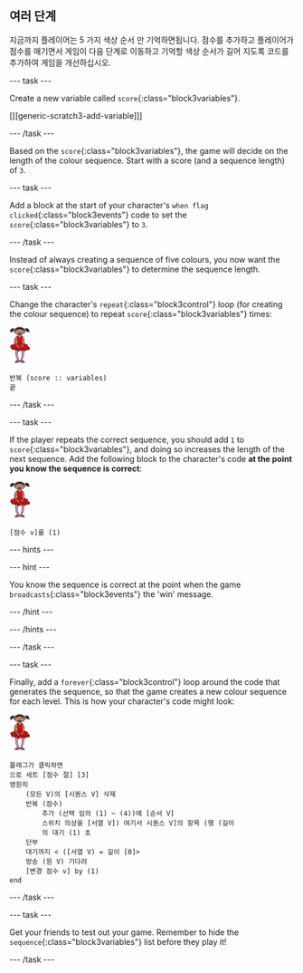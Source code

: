 ## 여러 단계

지금까지 플레이어는 5 가지 색상 순서 만 기억하면됩니다. 점수를 추가하고 플레이어가 점수를 매기면서 게임이 다음 단계로 이동하고 기억할 색상 순서가 길어 지도록 코드를 추가하여 게임을 개선하십시오.

\--- task \---

Create a new variable called `score`{:class="block3variables"}.

[[[generic-scratch3-add-variable]]]

\--- /task \---

Based on the `score`{:class="block3variables"}, the game will decide on the length of the colour sequence. Start with a score (and a sequence length) of `3`.

\--- task \---

Add a block at the start of your character's `when flag clicked`{:class="block3events"} code to set the `score`{:class="block3variables"} to `3`.

\--- /task \---

Instead of always creating a sequence of five colours, you now want the `score`{:class="block3variables"} to determine the sequence length.

\--- task \---

Change the character's `repeat`{:class="block3control"} loop (for creating the colour sequence) to repeat `score`{:class="block3variables"} times:

![sprite](images/ballerina.png)

```blocks3
반복 (score :: variables)
끝
```

\--- /task \---

\--- task \---

If the player repeats the correct sequence, you should add `1` to `score`{:class="block3variables"}, and doing so increases the length of the next sequence. Add the following block to the character's code **at the point you know the sequence is correct**:

![sprite](images/ballerina.png)

```blocks3
[점수 v]를 (1)
```

\--- hints \---

\--- hint \---

You know the sequence is correct at the point when the game `broadcasts`{:class="block3events"} the 'win' message.

\--- /hint \---

\--- /hints \---

\--- /task \---

\--- task \---

Finally, add a `forever`{:class="block3control"} loop around the code that generates the sequence, so that the game creates a new colour sequence for each level. This is how your character's code might look:

![ballerina](images/ballerina.png)

```blocks3
플래그가 클릭하면
으로 세트 [점수 절] [3]
영원히
    (모든 V)의 [시퀀스 V] 삭제
    반복 (점수)
        추가 (선택 임의 (1) ~ (4))에 [순서 V]
        스위치 의상을 [서열 V]) 여기서 시퀀스 V]의 항목 (행 (길이
        의 대기 (1) 초
    단부
    대기까지 < ([서열 V) = 길이 [0]>
    방송 (원 V) 기다려
    [변경 점수 v] by (1)
end
```

\--- /task \---

\--- task \---

Get your friends to test out your game. Remember to hide the `sequence`{:class="block3variables"} list before they play it!

\--- /task \---